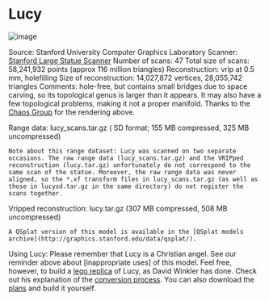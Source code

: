 # Lucy

![image](http://graphics.stanford.edu/data/3Dscanrep/lucy-vray_28_mil_poly_hdri_gi.gif)

Source: Stanford University Computer Graphics Laboratory
Scanner: [Stanford Large Statue Scanner](http://graphics.stanford.edu/projects/mich/mgantry-in-lab/mgantry-in-lab.html)
Number of scans: 47
Total size of scans: 58,241,932 points (approx 116 million triangles)
Reconstruction: vrip at 0.5 mm, holefilling
Size of reconstruction: 14,027,872 vertices, 28,055,742 triangles
Comments: hole-free, but contains small bridges due to space carving, so its topological genus is larger than it appears.
It may also have a few topological problems, making it not a proper manifold. Thanks to the [Chaos Group](http://www.chaosgroup.com/) for the rendering above.

Range data:
    lucy_scans.tar.gz ( SD format; 155 MB compressed, 325 MB uncompressed)

    Note about this range dataset: Lucy was scanned on two separate occasions. The raw range data (lucy_scans.tar.gz) and the VRIPped reconstruction (lucy.tar.gz) unfortunately do not correspond to the same scan of the statue. Moreover, the raw range data was never aligned, so the *.xf transform files in lucy_scans.tar.gz (as well as those in lucysd.tar.gz in the same directory) do not register the scans together. 

Vripped reconstruction:
    lucy.tar.gz (307 MB compressed, 508 MB uncompressed)

    A QSplat version of this model is available in the [QSplat models archive](http://graphics.stanford.edu/data/qsplat/). 

Using Lucy: Please remember that Lucy is a Christian angel. See our reminder above about [inappropriate uses] of this model.
Feel free, however, to build a [lego replica](http://graphics.stanford.edu/data/3Dscanrep/lucy-lego-s.jpg) of Lucy, 
as David Winkler has done. Check out his explanation of the [conversion process](http://www.brickshelf.com/gallery/happyfrosh/BrickFest2005/automatedbricklayout.pdf). 
You can also download the [plans](http://www.brickshelf.com/gallery/happyfrosh/StanfordAngel/) and build it yourself.   